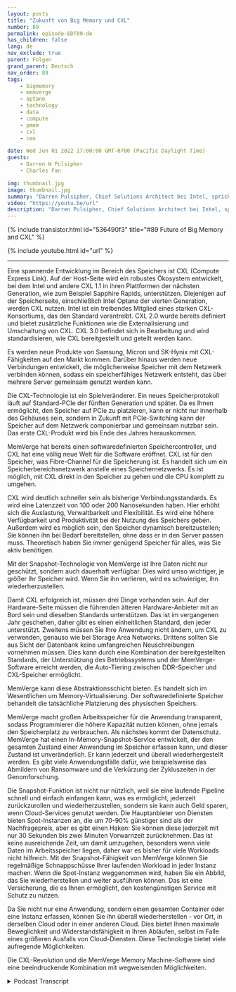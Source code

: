 ```yaml
---
layout: posts
title: "Zukunft von Big Memory und CXL"
number: 89
permalink: episode-EDT89-de
has_children: false
lang: de
nav_exclude: true
parent: Folgen
grand_parent: Deutsch
nav_order: 89
tags:
    - bigmemory
    - memverge
    - optane
    - technology
    - data
    - compute
    - pmem
    - cxl
    - ceo

date: Wed Jun 01 2022 17:00:00 GMT-0700 (Pacific Daylight Time)
guests:
    - Darren W Pulsipher
    - Charles Fan

img: thumbnail.jpg
image: thumbnail.jpg
summary: "Darren Pulsipher, Chief Solutions Architect bei Intel, spricht mit Charles Fan, CEO von MemVerge, über die CXL-Revolution und wie die Software von MemVerge die Zukunft des großen Arbeitsspeichers darstellt."
video: "https://youtu.be/url"
description: "Darren Pulsipher, Chief Solutions Architect bei Intel, spricht mit Charles Fan, CEO von MemVerge, über die CXL-Revolution und wie die Software von MemVerge die Zukunft des großen Arbeitsspeichers darstellt."
---
```


<div>
{% include transistor.html id="536490f3" title="#89 Future of Big Memory and CXL" %}

{% include youtube.html id="url" %}
</div>

---

Eine spannende Entwicklung im Bereich des Speichers ist CXL (Compute Express Link). Auf der Host-Seite wird ein robustes Ökosystem entwickelt, bei dem Intel und andere CXL 1.1 in ihren Plattformen der nächsten Generation, wie zum Beispiel Sapphire Rapids, unterstützen. Diejenigen auf der Speicherseite, einschließlich Intel Optane der vierten Generation, werden CXL nutzen. Intel ist ein treibendes Mitglied eines starken CXL-Konsortiums, das den Standard vorantreibt. CXL 2.0 wurde bereits definiert und bietet zusätzliche Funktionen wie die Externalisierung und Umschaltung von CXL. CXL 3.0 befindet sich in Bearbeitung und wird standardisieren, wie CXL bereitgestellt und geteilt werden kann.

Es werden neue Produkte von Samsung, Micron und SK-Hynix mit CXL-Fähigkeiten auf den Markt kommen. Darüber hinaus werden neue Verbindungen entwickelt, die möglicherweise Speicher mit dem Netzwerk verbinden können, sodass ein speicherfähiges Netzwerk entsteht, das über mehrere Server gemeinsam genutzt werden kann.

Die CXL-Technologie ist ein Spielveränderer. Ein neues Speicherprotokoll läuft auf Standard-PCIe der fünften Generation und später. Da es Ihnen ermöglicht, den Speicher auf PCIe zu platzieren, kann er nicht nur innerhalb des Gehäuses sein, sondern in Zukunft mit PCIe-Switching kann der Speicher auf dem Netzwerk componierbar und gemeinsam nutzbar sein. Das erste CXL-Produkt wird bis Ende des Jahres herauskommen.

MemVerge hat bereits einen softwaredefinierten Speichercontroller, und CXL hat eine völlig neue Welt für die Software eröffnet. CXL ist für den Speicher, was Fibre-Channel für die Speicherung ist. Es handelt sich um ein Speicherbereichsnetzwerk anstelle eines Speichernetzwerks. Es ist möglich, mit CXL direkt in den Speicher zu gehen und die CPU komplett zu umgehen.

CXL wird deutlich schneller sein als bisherige Verbindungsstandards. Es wird eine Latenzzeit von 100 oder 200 Nanosekunden haben. Hier erhöht sich die Auslastung, Verwaltbarkeit und Flexibilität. Es wird eine höhere Verfügbarkeit und Produktivität bei der Nutzung des Speichers geben. Außerdem wird es möglich sein, den Speicher dynamisch bereitzustellen; Sie können ihn bei Bedarf bereitstellen, ohne dass er in den Server passen muss. Theoretisch haben Sie immer genügend Speicher für alles, was Sie aktiv benötigen.

Mit der Snapshot-Technologie von MemVerge ist Ihre Daten nicht nur geschützt, sondern auch dauerhaft verfügbar. Dies wird umso wichtiger, je größer Ihr Speicher wird. Wenn Sie ihn verlieren, wird es schwieriger, ihn wiederherzustellen.

Damit CXL erfolgreich ist, müssen drei Dinge vorhanden sein. Auf der Hardware-Seite müssen die führenden älteren Hardware-Anbieter mit an Bord sein und dieselben Standards unterstützen. Das ist im vergangenen Jahr geschehen, daher gibt es einen einheitlichen Standard, den jeder unterstützt. Zweitens müssen Sie Ihre Anwendung nicht ändern, um CXL zu verwenden, genauso wie bei Storage Area Networks. Drittens sollten Sie aus Sicht der Datenbank keine umfangreichen Neuschreibungen vornehmen müssen. Dies kann durch eine Kombination der bereitgestellten Standards, der Unterstützung des Betriebssystems und der MemVerge-Software erreicht werden, die Auto-Tiering zwischen DDR-Speicher und CXL-Speicher ermöglicht.

MemVerge kann diese Abstraktionsschicht bieten. Es handelt sich im Wesentlichen um Memory-Virtualisierung. Der softwaredefinierte Speicher behandelt die tatsächliche Platzierung des physischen Speichers.

MemVerge macht großen Arbeitsspeicher für die Anwendung transparent, sodass Programmierer die höhere Kapazität nutzen können, ohne jemals den Speicherplatz zu verbrauchen. Als nächstes kommt der Datenschutz. MemVerge hat einen In-Memory-Snapshot-Service entwickelt, der den gesamten Zustand einer Anwendung im Speicher erfassen kann, und dieser Zustand ist unveränderlich. Er kann jederzeit und überall wiederhergestellt werden. Es gibt viele Anwendungsfälle dafür, wie beispielsweise das Abmildern von Ransomware und die Verkürzung der Zykluszeiten in der Genomforschung.

Die Snapshot-Funktion ist nicht nur nützlich, weil sie eine laufende Pipeline schnell und einfach einfangen kann, was es ermöglicht, jederzeit zurückzurollen und wiederherzustellen, sondern sie kann auch Geld sparen, wenn Cloud-Services genutzt werden. Die Hauptanbieter von Diensten bieten Spot-Instanzen an, die um 70-90% günstiger sind als der Nachfragepreis, aber es gibt einen Haken: Sie können diese jederzeit mit nur 30 Sekunden bis zwei Minuten Vorwarnzeit zurücknehmen. Das ist keine ausreichende Zeit, um damit umzugehen, besonders wenn viele Daten im Arbeitsspeicher liegen, daher war es bisher für viele Workloads nicht hilfreich. Mit der Snapshot-Fähigkeit von MemVerge können Sie regelmäßige Schnappschüsse Ihrer laufenden Workload in jeder Instanz machen. Wenn die Spot-Instanz weggenommen wird, haben Sie ein Abbild, das Sie wiederherstellen und weiter ausführen können. Das ist eine Versicherung, die es Ihnen ermöglicht, den kostengünstigen Service mit Schutz zu nutzen.

Da Sie nicht nur eine Anwendung, sondern einen gesamten Container oder eine Instanz erfassen, können Sie ihn überall wiederherstellen - vor Ort, in derselben Cloud oder in einer anderen Cloud. Dies bietet Ihnen maximale Beweglichkeit und Widerstandsfähigkeit in Ihren Abläufen, selbst im Falle eines größeren Ausfalls von Cloud-Diensten. Diese Technologie bietet viele aufregende Möglichkeiten.

Die CXL-Revolution und die MemVerge Memory Machine-Software sind eine beeindruckende Kombination mit wegweisenden Möglichkeiten.



<details>
<summary> Podcast Transcript </summary>

<p></p>

</details>
